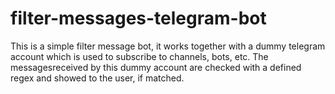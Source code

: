 # filter-messages-telegram-bot

This is a simple filter message bot, it works together with a dummy telegram account which is used to subscribe to channels, bots, etc. 
The messagesreceived by this dummy account are checked with a defined regex and showed to the user, if matched.
